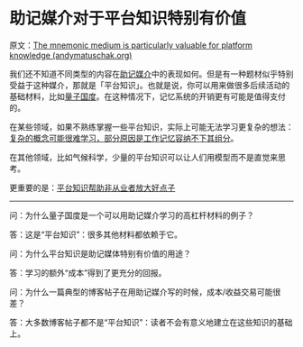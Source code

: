 # 助记媒介对于平台知识特别有价值

原文：[The mnemonic medium is particularly valuable for platform knowledge (andymatuschak.org)](https://notes.andymatuschak.org/z2bwNMKjXjzp9tGrK6Hm7PXpoEeNAG9M65JW6)

我们还不知道不同类型的内容在[助记媒介](https://notes.andymatuschak.org/z4rRX3qwSSJRsEkdXKwH2shamgHNeRthrMLiF)中的表现如何。但是有一种题材似乎特别受益于这种媒介，那就是「平台知识」。也就是说，你可以用来做很多后续活动的基础材料，比如[量子国度](https://notes.andymatuschak.org/z2fBHADWa93EZTuNzuww7V3Vi587ZyZ4FHTHm)。在这种情况下，记忆系统的开销更有可能是值得支付的。

在某些领域，如果不熟练掌握一些平台知识，实际上可能无法学习更复杂的想法：[复杂的概念可能很难学习，部分原因是工作记忆容纳不下其组分](https://notes.andymatuschak.org/z6eTZz16YRGs2PyWyc3qe1B9oJ7swmnCU54hZ)。

在其他领域，比如气候科学，少量的平台知识可以让人们用模型而不是直觉来思考。

更重要的是：[平台知识帮助非从业者放大好点子](https://notes.andymatuschak.org/zUp2QEWS4i1En8vm44WPR3g7ZQzQiNqUXpQN)

------

问：为什么量子国度是一个可以用助记媒介学习的高杠杆材料的例子？

答：这是“平台知识”：很多其他材料都依赖于它。

问：为什么平台知识是助记媒体特别有价值的用途？

答：学习的额外“成本”得到了更充分的回报。

问：为什么一篇典型的博客帖子在用助记媒介写的时候，成本/收益交易可能很差？

答：大多数博客帖子都不是“平台知识”：读者不会有意义地建立在这些知识的基础上。